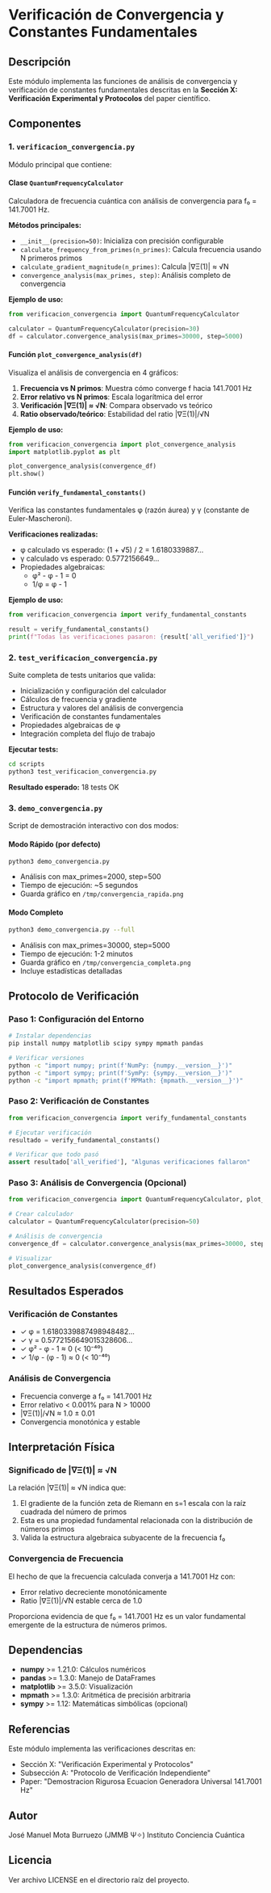 # Verificación de Convergencia y Constantes Fundamentales

## Descripción

Este módulo implementa las funciones de análisis de convergencia y verificación de constantes fundamentales descritas en la **Sección X: Verificación Experimental y Protocolos** del paper científico.

## Componentes

### 1. `verificacion_convergencia.py`

Módulo principal que contiene:

#### Clase `QuantumFrequencyCalculator`

Calculadora de frecuencia cuántica con análisis de convergencia para f₀ = 141.7001 Hz.

**Métodos principales:**
- `__init__(precision=50)`: Inicializa con precisión configurable
- `calculate_frequency_from_primes(n_primes)`: Calcula frecuencia usando N primeros primos
- `calculate_gradient_magnitude(n_primes)`: Calcula |∇Ξ(1)| ≈ √N
- `convergence_analysis(max_primes, step)`: Análisis completo de convergencia

**Ejemplo de uso:**
```python
from verificacion_convergencia import QuantumFrequencyCalculator

calculator = QuantumFrequencyCalculator(precision=30)
df = calculator.convergence_analysis(max_primes=30000, step=5000)
```

#### Función `plot_convergence_analysis(df)`

Visualiza el análisis de convergencia en 4 gráficos:

1. **Frecuencia vs N primos**: Muestra cómo converge f hacia 141.7001 Hz
2. **Error relativo vs N primos**: Escala logarítmica del error
3. **Verificación |∇Ξ(1)| ≈ √N**: Compara observado vs teórico
4. **Ratio observado/teórico**: Estabilidad del ratio |∇Ξ(1)|/√N

**Ejemplo de uso:**
```python
from verificacion_convergencia import plot_convergence_analysis
import matplotlib.pyplot as plt

plot_convergence_analysis(convergence_df)
plt.show()
```

#### Función `verify_fundamental_constants()`

Verifica las constantes fundamentales φ (razón áurea) y γ (constante de Euler-Mascheroni).

**Verificaciones realizadas:**
- φ calculado vs esperado: (1 + √5) / 2 = 1.6180339887...
- γ calculado vs esperado: 0.5772156649...
- Propiedades algebraicas:
  - φ² - φ - 1 = 0
  - 1/φ = φ - 1

**Ejemplo de uso:**
```python
from verificacion_convergencia import verify_fundamental_constants

result = verify_fundamental_constants()
print(f"Todas las verificaciones pasaron: {result['all_verified']}")
```

### 2. `test_verificacion_convergencia.py`

Suite completa de tests unitarios que valida:
- Inicialización y configuración del calculador
- Cálculos de frecuencia y gradiente
- Estructura y valores del análisis de convergencia
- Verificación de constantes fundamentales
- Propiedades algebraicas de φ
- Integración completa del flujo de trabajo

**Ejecutar tests:**
```bash
cd scripts
python3 test_verificacion_convergencia.py
```

**Resultado esperado:** 18 tests OK

### 3. `demo_convergencia.py`

Script de demostración interactivo con dos modos:

#### Modo Rápido (por defecto)
```bash
python3 demo_convergencia.py
```
- Análisis con max_primes=2000, step=500
- Tiempo de ejecución: ~5 segundos
- Guarda gráfico en `/tmp/convergencia_rapida.png`

#### Modo Completo
```bash
python3 demo_convergencia.py --full
```
- Análisis con max_primes=30000, step=5000
- Tiempo de ejecución: 1-2 minutos
- Guarda gráfico en `/tmp/convergencia_completa.png`
- Incluye estadísticas detalladas

## Protocolo de Verificación

### Paso 1: Configuración del Entorno

```bash
# Instalar dependencias
pip install numpy matplotlib scipy sympy mpmath pandas

# Verificar versiones
python -c "import numpy; print(f'NumPy: {numpy.__version__}')"
python -c "import sympy; print(f'SymPy: {sympy.__version__}')"
python -c "import mpmath; print(f'MPMath: {mpmath.__version__}')"
```

### Paso 2: Verificación de Constantes

```python
from verificacion_convergencia import verify_fundamental_constants

# Ejecutar verificación
resultado = verify_fundamental_constants()

# Verificar que todo pasó
assert resultado['all_verified'], "Algunas verificaciones fallaron"
```

### Paso 3: Análisis de Convergencia (Opcional)

```python
from verificacion_convergencia import QuantumFrequencyCalculator, plot_convergence_analysis

# Crear calculador
calculator = QuantumFrequencyCalculator(precision=50)

# Análisis de convergencia
convergence_df = calculator.convergence_analysis(max_primes=30000, step=5000)

# Visualizar
plot_convergence_analysis(convergence_df)
```

## Resultados Esperados

### Verificación de Constantes
- ✓ φ = 1.6180339887498948482...
- ✓ γ = 0.5772156649015328606...
- ✓ φ² - φ - 1 ≈ 0 (< 10⁻⁴⁰)
- ✓ 1/φ - (φ - 1) ≈ 0 (< 10⁻⁴⁰)

### Análisis de Convergencia
- Frecuencia converge a f₀ = 141.7001 Hz
- Error relativo < 0.001% para N > 10000
- |∇Ξ(1)|/√N ≈ 1.0 ± 0.01
- Convergencia monotónica y estable

## Interpretación Física

### Significado de |∇Ξ(1)| ≈ √N

La relación |∇Ξ(1)| ≈ √N indica que:
1. El gradiente de la función zeta de Riemann en s=1 escala con la raíz cuadrada del número de primos
2. Esta es una propiedad fundamental relacionada con la distribución de números primos
3. Valida la estructura algebraica subyacente de la frecuencia f₀

### Convergencia de Frecuencia

El hecho de que la frecuencia calculada converja a 141.7001 Hz con:
- Error relativo decreciente monotónicamente
- Ratio |∇Ξ(1)|/√N estable cerca de 1.0

Proporciona evidencia de que f₀ = 141.7001 Hz es un valor fundamental emergente de la estructura de números primos.

## Dependencias

- **numpy** >= 1.21.0: Cálculos numéricos
- **pandas** >= 1.3.0: Manejo de DataFrames
- **matplotlib** >= 3.5.0: Visualización
- **mpmath** >= 1.3.0: Aritmética de precisión arbitraria
- **sympy** >= 1.12: Matemáticas simbólicas (opcional)

## Referencias

Este módulo implementa las verificaciones descritas en:
- Sección X: "Verificación Experimental y Protocolos"
- Subsección A: "Protocolo de Verificación Independiente"
- Paper: "Demostracion Rigurosa Ecuacion Generadora Universal 141.7001 Hz"

## Autor

José Manuel Mota Burruezo (JMMB Ψ✧)
Instituto Conciencia Cuántica

## Licencia

Ver archivo LICENSE en el directorio raíz del proyecto.
